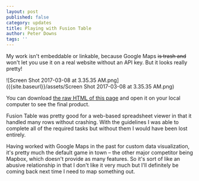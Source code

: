 ```yaml
---
layout: post
published: false
category: updates
title: Playing with Fusion Table
author: Peter Downs
tags: ''
---
```

My work isn't embeddable or linkable, because Google Maps ~~is trash and~~ won't let you use it on a real website without an API key. But it looks really pretty!

![Screen Shot 2017-03-08 at 3.35.35 AM.png]({{site.baseurl}}/assets/Screen Shot 2017-03-08 at 3.35.35 AM.png)

You can download [the raw HTML of this page](http://peterdowns.com/projects/cms633/downs-map.html) and open it on your local computer to see the final product.

Fusion Table was pretty good for a web-based spreadsheet viewer in that it handled many rows without crashing. With the guidelines I was able to complete all of the required tasks but without them I would have been lost entirely.

Having worked with Google Maps in the past for custom data visualization, it's pretty much the default game in town – the other major competitor being Mapbox, which doesn't provide as many features. So it's sort of like an abusive relationship in that I don't like it very much but I'll definitely be coming back next time I need to map something out.